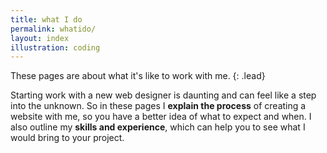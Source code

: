 ```yaml
---
title: what I do
permalink: whatido/
layout: index
illustration: coding
---
```


These pages are about what it's like to work with me.
{: .lead}

Starting work with a new web designer is daunting and can feel like a step into the unknown. So in these pages I **explain the process** of creating a website with me, so you have a better idea of what to expect and when. I also outline my **skills and experience**, which can help you to see what I would bring to your project.
